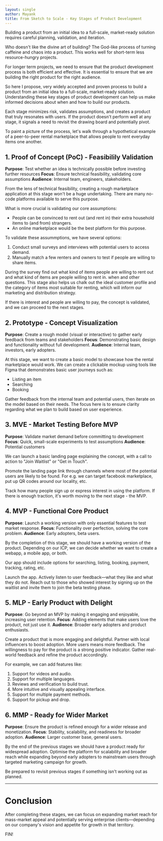 ```yaml
---
layout: single
author: Mayank
title: From Sketch to Scale - Key Stages of Product Development
---
```


Building a product from an initial idea to a full-scale, market-ready solution requires careful planning, validation, and iteration.

Who doesn't like the divine art of building? The God-like process of turning caffeine and chaos into a product.
This works well for short-term less resource-hungry projects. 

For longer term projects, we need to ensure that the product development process is both efficient and effective.
It is essential to ensure that we are building the right product for the right audience.

So here I propose, very widely accepted and proven process to build a product from an initial idea to a full-scale, market-ready solution.
Understanding these key stages of product development can help us make informed decisions about when and how to build our products. 

Each stage minimizes risk, validates assumptions, and creates a product that truly resonates with users.
If the product doesn't perform well at any stage, it signals a need to revisit the drawing board and potentially pivot.

To paint a picture of the process, let's walk through a hypothetical example of a peer-to-peer rental marketplace that allows people to rent everyday items one another.


## 1. Proof of Concept (PoC) - Feasibilily Validation
**Purpose**: Test whether an idea is technically possible before investing further resources
**Focus**: Ensure technical feasibility, validating core assumptions
**Audience**: Internal team, engineers, stakeholders.


From the lens of technical feasibility, creating a rough marketplace application at this stage won't be a huge undertaking.
There are many no-code platforms available to serve this purpose.

What is more crucial is validating our core assumptions:

- People can be convinced to rent out (and rent in) their extra household items to (and from) strangers.
- An online marketplace would be the best platform for this purpose.

To validate these assummptions, we have several options:
1. Conduct small surveys and interviews with potential users to access demand. 
2. Manually match a few renters and owners to test if people are willing to share items. 

During the survey find out what kind of items people are willing to rent out and what kind of items are people willing to rent in. when and other questions.
This stage also helps us chalk out the ideal customer profile and the category of items most suitable for renting, which will inform our marketing and distribution strategy.

If there is interest and people are willing to pay, the concept is validated, and we can proceed to the next stages.

## 2. Prototype - Concept Visualization
**Purpose**: Create a rough model (visual or interactive) to gather early feedback from teams and stakeholders
**Focus**: Demonstrating basic design and functionality without full development.
**Audience**: Internal team, investors, early adopters.

At this stage, we want to create a basic model to showcase how the rental marketplace would work.
We can create a clickable mockup using tools like Figma that demonstrates basic user journeys such as:
- Listing an item
- Searching
- Booking

Gather feedback from the internal team and potential users, then iterate on the model based on their needs.
The focus here is to ensure clarity regarding what we plan to build based on user experience.

## 3. MVE - Market Testing Before MVP
**Purpose**: Validate market demand before committing to development
**Focus**: Quick, small-scale experiments to test assumptions
**Audience**: Potential customers

We can launch a basic landing page explaining the concept, with a call to action to "Join Waitlist" or "Get in Touch".

Promote the landing page link through channels where most of the potential users are likely to be found.
For e.g. we can target facebook marketplace, put up QR codes around our locality, etc.

Track how many people sign up or express interest in using the platform. 
If there is enough traction, it's worth moving to the next stage - the MVP.

## 4. MVP - Functional Core Product
**Purpose**: Launch a working version with only essential features to test market response.
**Focus**: Functionality over perfection, solving the core problem.
**Audience**: Early adopters, beta users.


By the completion of this stage, we should have a working version of the product. 
Depending on our ICP, we can decide whether we want to create a webapp, a mobile app, or both.

Our app should include options for searching, listing, booking, payment, tracking, rating, etc.

Launch the app.
Actively listen to user feedback—what they like and what they do not.
Reach out to those who showed interest by signing up on the waitlist and invite them to join the beta testing phase.

## 5. MLP - Early Product with Delight
**Purpose**: Go beyond an MVP by making it engaging and enjoyable, increasing user retention.
**Focus**: Adding elements that make users love the product, not just use it.
**Audience**: Broader early adopters and product enthusiasts.

Create a product that is more engaging and delightful.
Partner with local influencers to boost adoption. More users means more feedback.
The willingness to pay for the product is a strong positive indicator.
Gather real-world feedback and refine the product accordingly. 

For example, we can add features like:
1. Support for videos and audio.
2. Support for multiple languages.
3. Reviews and verification to build trust.
4. More intuitive and visually appealing interface.
5. Support for multiple payment methods.
6. Support for pickup and drop. 

## 6. MMP - Ready for Wider Market
**Purpose**: Ensure the product is refined enough for a wider release and monetization.
**Focus**: Stability, scalability, and readiness for broader adoption.
**Audience**: Larger customer base, general users.

By the end of the previous stages we should have a product ready for widespread adoption.
Optimise the platform for scalability and broader reach while expanding beyond early adopters to mainstream users through targeted marketing campaign for growth.

Be prepared to revisit previous stages if something isn't working out as planned.

--- 

# Conclusion

After completing these stages, we can focus on expanding market reach for mass-market appeal and potentially serving enterprise clients—depending on our company's vision and appetite for growth in that territory.

FIN!

